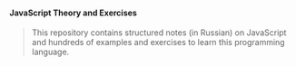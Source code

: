 #### JavaScript Theory and Exercises

> This repository contains structured notes (in Russian) on JavaScript and hundreds of examples and exercises to learn this programming language. 